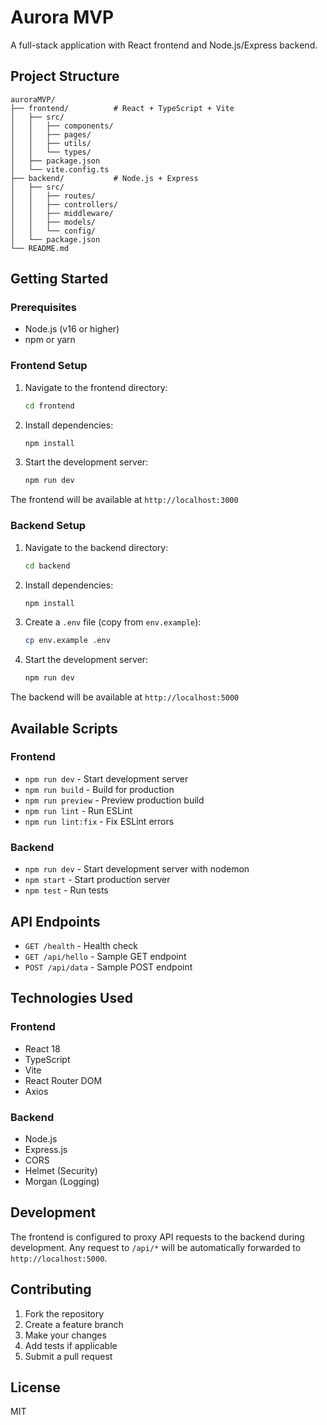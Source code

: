 # Aurora MVP

A full-stack application with React frontend and Node.js/Express backend.

## Project Structure

```
auroraMVP/
├── frontend/          # React + TypeScript + Vite
│   ├── src/
│   │   ├── components/
│   │   ├── pages/
│   │   ├── utils/
│   │   └── types/
│   ├── package.json
│   └── vite.config.ts
├── backend/           # Node.js + Express
│   ├── src/
│   │   ├── routes/
│   │   ├── controllers/
│   │   ├── middleware/
│   │   ├── models/
│   │   └── config/
│   └── package.json
└── README.md
```

## Getting Started

### Prerequisites

- Node.js (v16 or higher)
- npm or yarn

### Frontend Setup

1. Navigate to the frontend directory:
   ```bash
   cd frontend
   ```

2. Install dependencies:
   ```bash
   npm install
   ```

3. Start the development server:
   ```bash
   npm run dev
   ```

The frontend will be available at `http://localhost:3000`

### Backend Setup

1. Navigate to the backend directory:
   ```bash
   cd backend
   ```

2. Install dependencies:
   ```bash
   npm install
   ```

3. Create a `.env` file (copy from `env.example`):
   ```bash
   cp env.example .env
   ```

4. Start the development server:
   ```bash
   npm run dev
   ```

The backend will be available at `http://localhost:5000`

## Available Scripts

### Frontend
- `npm run dev` - Start development server
- `npm run build` - Build for production
- `npm run preview` - Preview production build
- `npm run lint` - Run ESLint
- `npm run lint:fix` - Fix ESLint errors

### Backend
- `npm run dev` - Start development server with nodemon
- `npm start` - Start production server
- `npm test` - Run tests

## API Endpoints

- `GET /health` - Health check
- `GET /api/hello` - Sample GET endpoint
- `POST /api/data` - Sample POST endpoint

## Technologies Used

### Frontend
- React 18
- TypeScript
- Vite
- React Router DOM
- Axios

### Backend
- Node.js
- Express.js
- CORS
- Helmet (Security)
- Morgan (Logging)

## Development

The frontend is configured to proxy API requests to the backend during development. Any request to `/api/*` will be automatically forwarded to `http://localhost:5000`.

## Contributing

1. Fork the repository
2. Create a feature branch
3. Make your changes
4. Add tests if applicable
5. Submit a pull request

## License

MIT 
